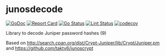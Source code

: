 # junosdecode

[![GoDoc](https://godoc.org/github.com/jeremmfr/junosdecode/jdecode?status.svg)](https://godoc.org/github.com/jeremmfr/junosdecode/jdecode)
[![Report Card](https://goreportcard.com/badge/github.com/jeremmfr/junosdecode/jdecode)](https://goreportcard.com/report/github.com/jeremmfr/junosdecode/jdecode)
[![Go Status](https://github.com/jeremmfr/junosdecode/workflows/Go%20Tests/badge.svg)](https://github.com/jeremmfr/junosdecode/actions)
[![Lint Status](https://github.com/jeremmfr/junosdecode/workflows/GolangCI-Lint/badge.svg)](https://github.com/jeremmfr/junosdecode/actions)
[![codecov](https://codecov.io/gh/jeremmfr/junosdecode/branch/master/graph/badge.svg)](https://codecov.io/gh/jeremmfr/junosdecode)

Library to decode Juniper password hashes ($9$)

Based on http://search.cpan.org/dist/Crypt-Juniper/lib/Crypt/Juniper.pm and https://github.com/taktv6/junoscrypt

